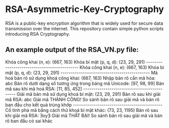 # RSA-Asymmetric-Key-Cryptography
RSA is a public-key encryption algorithm that is widely used for secure data transmission over the internet. This repository contain simple python scripts introducing RSA Cryptography.
## An example output of the RSA_VN.py file:
<p>
Khóa công khai (n, e): (667, 163)
Khóa bí mật (p, q, d): (23, 29, 291)
--------------------------------------------
Khóa công khai (n, e): (667, 163)
Khóa bí mật (p, q, d): (23, 29, 291)
--------------------------------------------
Mã hoá bản rõ sử dụng khoá công khai: (667, 163)
Nhập bản rõ cần mã hóa: abc
Bản rõ dưới dạng số tương ứng trong bảng mã Unicode: [97, 98, 99]
Bản mã sau khi mã hoá RSA: [11, 85, 452]
--------------------------------------------
Giải mã bản mã sử dụng khoá bí mật: (23, 29, 291)
Bản rõ sau khi giải mã RSA: abc
Giải mã THÀNH CÔNG! So sánh bản rõ sau giải mã và bản rõ ban đầu cho kết quả trùng khớp
--------------------------------------------
Cố tình phá mã bằng cách thử khoá bí mật khác: (73, 23, 1195)
Bản rõ sau khi giải mã RSA: ƎѹȜ
Giải mã THẤT BẠI! So sánh bản rõ sau giải mã và bản rõ ban đầu có sai khác
</p>
